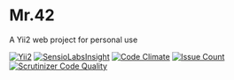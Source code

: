 # Mr.42
A Yii2 web project for personal use

[![Yii2](https://img.shields.io/badge/Powered_by-Yii_Framework-brightgreen.svg)](http://www.yiiframework.com/)
[![SensioLabsInsight](https://insight.sensiolabs.com/projects/09419879-204b-40b9-8418-e43b251134c4/mini.png)](https://insight.sensiolabs.com/projects/09419879-204b-40b9-8418-e43b251134c4)
[![Code Climate](https://codeclimate.com/github/Thoulah/mr.42/badges/gpa.svg)](https://codeclimate.com/github/Thoulah/mr.42)
[![Issue Count](https://codeclimate.com/github/Thoulah/mr.42/badges/issue_count.svg)](https://codeclimate.com/github/Thoulah/mr.42)
[![Scrutinizer Code Quality](https://scrutinizer-ci.com/g/Thoulah/mr.42/badges/quality-score.png?b=master)](https://scrutinizer-ci.com/g/Thoulah/mr.42/?branch=master)
